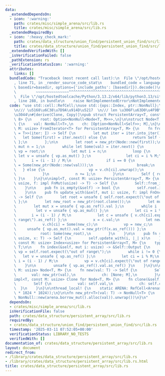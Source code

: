 ```yaml
---
data:
  _extendedDependsOn:
  - icon: ':warning:'
    path: crates/misc/simple_arena/src/lib.rs
    title: crates/misc/simple_arena/src/lib.rs
  _extendedRequiredBy:
  - icon: ':heavy_check_mark:'
    path: crates/data_structure/union_find/persistent_union_find/src/lib.rs
    title: crates/data_structure/union_find/persistent_union_find/src/lib.rs
  _extendedVerifiedWith: []
  _isVerificationFailed: false
  _pathExtension: rs
  _verificationStatusIcon: ':warning:'
  attributes:
    links: []
  bundledCode: "Traceback (most recent call last):\n  File \"/opt/hostedtoolcache/Python/3.13.2/x64/lib/python3.13/site-packages/onlinejudge_verify/documentation/build.py\"\
    , line 71, in _render_source_code_stat\n    bundled_code = language.bundle(stat.path,\
    \ basedir=basedir, options={'include_paths': [basedir]}).decode()\n          \
    \         ~~~~~~~~~~~~~~~^^^^^^^^^^^^^^^^^^^^^^^^^^^^^^^^^^^^^^^^^^^^^^^^^^^^^^^^^^^^^^^^^^\n\
    \  File \"/opt/hostedtoolcache/Python/3.13.2/x64/lib/python3.13/site-packages/onlinejudge_verify/languages/rust.py\"\
    , line 288, in bundle\n    raise NotImplementedError\nNotImplementedError\n"
  code: "use std::cell::RefCell;\nuse std::{ops::Index, ptr::NonNull};\n\nuse simple_arena::Arena;\n\
    \n/// \u5168\u6C38\u7D9A\u914D\u5217  \n/// len \u306F\u63D0\u4F9B\u3057\u306A\
    \u3044\n#[derive(Clone, Copy)]\npub struct PersistentArray<T, const M: usize =\
    \ 8> {\n    root: Option<NonNull<Node<T, M>>>,\n}\n\nstruct Node<T, const M: usize>\
    \ {\n    val: NonNull<T>,\n    ch: [Option<NonNull<Self>>; M],\n}\n\nimpl<T, const\
    \ M: usize> FromIterator<T> for PersistentArray<T, M> {\n    fn from_iter<I: IntoIterator<Item\
    \ = T>>(iter: I) -> Self {\n        let mut iter = iter.into_iter();\n\n     \
    \   let Some(first) = iter.next() else {\n            return Self { root: None\
    \ };\n        };\n\n        let root = new_ptr(Node::new(first));\n        let\
    \ mut n = 1;\n        while let Some(val) = iter.next() {\n            let mut\
    \ vp = root;\n            let mut i = n;\n            loop {\n               \
    \ let v = unsafe { vp.as_mut() };\n                let ci = i % M;\n         \
    \       i = (i - 1) / M;\n                if i == 0 {\n                    v.ch[ci]\
    \ = Some(new_ptr(Node::new(val)));\n                    break;\n             \
    \   } else {\n                    vp = v.ch[ci].unwrap();\n                }\n\
    \            }\n            n += 1;\n        }\n\n        Self { root: Some(root)\
    \ }\n    }\n}\n\nimpl<T, const M: usize> PersistentArray<T, M> {\n    pub fn from_fn(n:\
    \ usize, f: impl FnMut(usize) -> T) -> Self {\n        Self::from_iter((0..n).map(f))\n\
    \    }\n\n    pub fn is_empty(&self) -> bool {\n        self.root.is_none()\n\
    \    }\n\n    pub fn update_with(&self, mut i: usize, f: impl FnOnce(&T) -> T)\
    \ -> Self {\n        let root = unsafe { self.root.expect(\"out of range\").as_ref()\
    \ };\n        let new_root = new_ptr(root.clone());\n        let mut vp = new_root;\n\
    \        let mut x = unsafe { vp.as_ref().val };\n        while i != 0 {\n   \
    \         let v = unsafe { vp.as_mut() };\n            let ci = i % M;\n     \
    \       i = (i - 1) / M;\n            let c = unsafe { v.ch[ci].expect(\"out of\
    \ range\").as_ref() };\n            x = c.val;\n            let new_c = new_ptr(c.clone());\n\
    \            v.ch[ci] = Some(new_c);\n            vp = new_c;\n        }\n   \
    \     unsafe { vp.as_mut().val = new_ptr(f(x.as_ref())) };\n        Self {\n \
    \           root: Some(new_root),\n        }\n    }\n\n    pub fn set(&self, i:\
    \ usize, x: T) -> Self {\n        self.update_with(i, |_| x)\n    }\n}\n\nimpl<T,\
    \ const M: usize> Index<usize> for PersistentArray<T, M> {\n    type Output =\
    \ T;\n\n    fn index(&self, mut i: usize) -> &Self::Output {\n        let mut\
    \ vp = self.root.expect(\"out of range\");\n        while i != 0 {\n         \
    \   let v = unsafe { vp.as_ref() };\n            let ci = i % M;\n           \
    \ i = (i - 1) / M;\n            vp = v.ch[ci].expect(\"out of range\");\n    \
    \    }\n\n        unsafe { vp.as_ref().val.as_ref() }\n    }\n}\n\nimpl<T, const\
    \ M: usize> Node<T, M> {\n    fn new(val: T) -> Self {\n        Self {\n     \
    \       val: new_ptr(val),\n            ch: [None; M],\n        }\n    }\n}\n\n\
    impl<T, const M: usize> Clone for Node<T, M> {\n    fn clone(&self) -> Self {\n\
    \        Self {\n            val: self.val,\n            ch: self.ch,\n      \
    \  }\n    }\n}\n\nthread_local! {\n    static ARENA: RefCell<Arena> = RefCell::new(Arena::new(1024\
    \ * 1024 * 1024));\n}\n\nfn new_ptr<T>(val: T) -> NonNull<T> {\n    ARENA.with(|arena|\
    \ NonNull::new(arena.borrow_mut().alloc(val)).unwrap())\n}\n"
  dependsOn:
  - crates/misc/simple_arena/src/lib.rs
  isVerificationFile: false
  path: crates/data_structure/persistent_array/src/lib.rs
  requiredBy:
  - crates/data_structure/union_find/persistent_union_find/src/lib.rs
  timestamp: '2025-03-11 07:52:05+00:00'
  verificationStatus: LIBRARY_NO_TESTS
  verifiedWith: []
documentation_of: crates/data_structure/persistent_array/src/lib.rs
layout: document
redirect_from:
- /library/crates/data_structure/persistent_array/src/lib.rs
- /library/crates/data_structure/persistent_array/src/lib.rs.html
title: crates/data_structure/persistent_array/src/lib.rs
---
```

